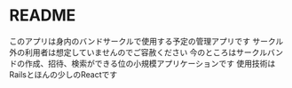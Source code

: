 # README

このアプリは身内のバンドサークルで使用する予定の管理アプリです
サークル外の利用者は想定していませんのでご容赦ください
今のところはサークルバンドの作成、招待、検索ができる位の小規模アプリケーションです
使用技術はRailsとほんの少しのReactです
